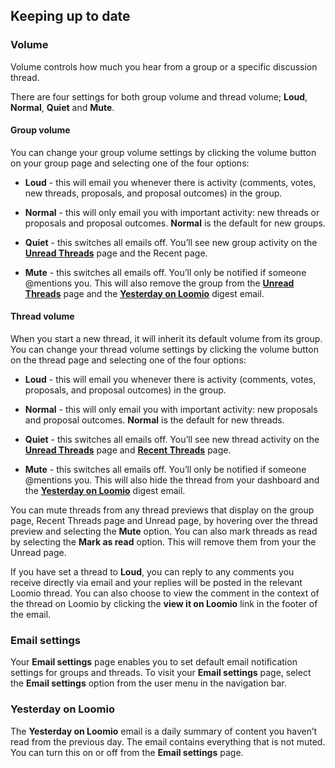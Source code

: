 ## Keeping up to date

### Volume

Volume controls how much you hear from a group or a specific discussion thread.

There are four settings for both group volume and thread volume; **Loud**, **Normal**, **Quiet** and **Mute**.

#### Group volume

You can change your group volume settings by clicking the volume button on your group page and selecting one of the four options:

* **Loud** - this will email you whenever there is activity (comments, votes, new threads, proposals, and proposal outcomes) in the group.

* **Normal** - this will only email you with important activity: new threads or proposals and proposal outcomes. **Normal** is the default for new groups.

* **Quiet** - this switches all emails off. You’ll see new group activity on the [**Unread Threads**](reading_loomio.html#unread-threads) page and the Recent page.

* **Mute** - this switches all emails off. You’ll only be notified if someone @mentions you. This will also remove the group from the [**Unread Threads**](reading_loomio.html#unread-threads) page and the [**Yesterday on Loomio**](reading_loomio.html#yesterday-on-loomio) digest email.

#### Thread volume

When you start a new thread, it will inherit its default volume from its group. You can change your thread volume settings by clicking the volume button on the thread page and selecting one of the four options:

* **Loud** - this will email you whenever there is activity (comments, votes, proposals, and proposal outcomes) in the group.

* **Normal** - this will only email you with important activity: new proposals and proposal outcomes. **Normal** is the default for new threads.

* **Quiet** - this switches all emails off. You’ll see new thread activity on the [**Unread Threads**](reading_loomio.html#unread-threads) page and [**Recent Threads**](reading_loomio.html#recent-threads) page.

* **Mute** - this switches all emails off. You’ll only be notified if someone @mentions you. This will also hide the thread from your dashboard and the [**Yesterday on Loomio**](reading_loomio.html#yesterday-on-loomio) digest email.

You can mute threads from any thread previews that display on the group page, Recent Threads page and Unread page, by hovering over the thread preview and selecting the **Mute** option. You can also mark threads as read by selecting the **Mark as read** option. This will remove them from your the Unread page.

If you have set a thread to **Loud**, you can reply to any comments you receive directly via email and your replies will be posted in the relevant Loomio thread. You can also choose to view the comment in the context of the thread on Loomio by clicking the **view it on Loomio** link in the footer of the email.

### Email settings

Your **Email settings** page enables you to set default email notification settings for groups and threads. To visit your **Email settings** page, select the **Email settings** option from the user menu in the navigation bar.

### Yesterday on Loomio

The **Yesterday on Loomio** email is a daily summary of content you haven’t read from the previous day. The email contains everything that is not muted. You can turn this on or off from the **Email settings** page.

